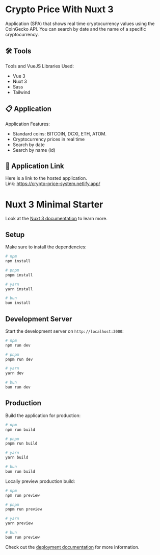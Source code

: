 # Crypto Price With Nuxt 3

Application (SPA) that shows real time cryptocurrency values ​​using the CoinGecko API. 
You can search by date and the name of a specific cryptocurrency.
<br/>

## 🛠️ Tools

Tools and VueJS Libraries Used:

- Vue 3<br/>
- Nuxt 3<br/>
- Sass<br/>
- Tailwind<br/>

## 📋 Application

Application Features:

- Standard coins: BITCOIN, DCXI, ETH, ATOM.<br/>
- Cryptocurrency prices in real time<br/>
- Search by date<br/>
- Search by name (id)<br/>

## 🚀 Application Link
Here is a link to the hosted application.<br/>
Link: https://crypto-price-system.netlify.app/<br/>


# Nuxt 3 Minimal Starter

Look at the [Nuxt 3 documentation](https://nuxt.com/docs/getting-started/introduction) to learn more.

## Setup

Make sure to install the dependencies:

```bash
# npm
npm install

# pnpm
pnpm install

# yarn
yarn install

# bun
bun install
```

## Development Server

Start the development server on `http://localhost:3000`:

```bash
# npm
npm run dev

# pnpm
pnpm run dev

# yarn
yarn dev

# bun
bun run dev
```

## Production

Build the application for production:

```bash
# npm
npm run build

# pnpm
pnpm run build

# yarn
yarn build

# bun
bun run build
```

Locally preview production build:

```bash
# npm
npm run preview

# pnpm
pnpm run preview

# yarn
yarn preview

# bun
bun run preview
```

Check out the [deployment documentation](https://nuxt.com/docs/getting-started/deployment) for more information.
